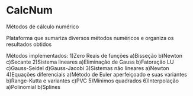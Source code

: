 # CalcNum
Métodos de cálculo numérico

Plataforma que sumariza diversos métodos numéricos e organiza os resultados obtidos


Métodos implementados:
  1)Zero Reais de funções
    a)Bisseção
    b)Newton
    c)Secante
  2)Sistema lineares
    a)Eliminação de Gauss
    b)Fatoração LU
    c)Gauss-Seidel
    d)Gauss-Jacobi
  3)Sistemas não lineares
    a)Newton
  4)Equações diferenciais
    a)Método de Euler aperfeiçoado e suas variantes
    b)Range-Kutta e variantes
    c)PVC
  5)Mínimos quadrados
  6)Interpolação
    a)Polinomial
    b)Splines
        

